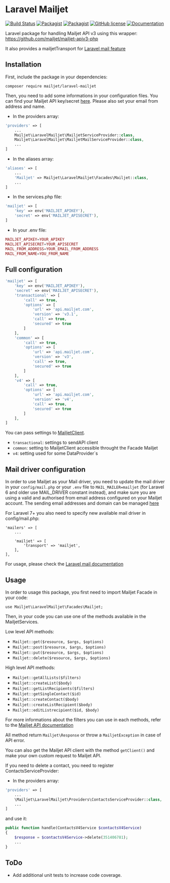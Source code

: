 # Laravel Mailjet

[![Build Status](https://travis-ci.org/mailjet/laravel-mailjet.svg?branch=master)](https://travis-ci.org/mailjet/laravel-mailjet)
[![Packagist](https://img.shields.io/packagist/v/mailjet/laravel-mailjet.svg)](https://packagist.org/packages/mailjet/laravel-mailjet)
[![Packagist](https://img.shields.io/packagist/dt/mailjet/laravel-mailjet.svg)](https://packagist.org/packages/mailjet/laravel-mailjet)
[![GitHub license](https://img.shields.io/badge/license-MIT-blue.svg)](https://github.com/mailjet/laravel-mailjet/blob/master/LICENSE.md)
[![Documentation](https://img.shields.io/badge/documentation-gh--pages-blue.svg)](https://mailjet.github.io/laravel-mailjet/)

Laravel package for handling Mailjet API v3 using this wrapper: <https://github.com/mailjet/mailjet-apiv3-php>

It also provides a mailjetTransport for [Laravel mail feature](https://laravel.com/docs/master/mail)

## Installation

First, include the package in your dependencies:

    composer require mailjet/laravel-mailjet

Then, you need to add some informations in your configuration files. You can find your Mailjet API key/secret [here](https://app.mailjet.com/account/api_keys).
Please also set your email from address and name.

* In the providers array:

```php
'providers' => [
    ...
    Mailjet\LaravelMailjet\MailjetServiceProvider::class,
    Mailjet\LaravelMailjet\MailjetMailServiceProvider::class,
    ...
]
```

* In the aliases array:

```php
'aliases' => [
    ...
    'Mailjet' => Mailjet\LaravelMailjet\Facades\Mailjet::class,
    ...
]
```

* In the services.php file:

```php
'mailjet' => [
    'key' => env('MAILJET_APIKEY'),
    'secret' => env('MAILJET_APISECRET'),
]
```

* In your .env file:

```php
MAILJET_APIKEY=YOUR_APIKEY
MAILJET_APISECRET=YOUR_APISECRET
MAIL_FROM_ADDRESS=YOUR_EMAIL_FROM_ADDRESS
MAIL_FROM_NAME=YOU_FROM_NAME
```

## Full configuration

```php
'mailjet' => [
    'key' => env('MAILJET_APIKEY'),
    'secret' => env('MAILJET_APISECRET'),
    'transactional' => [
        'call' => true,
        'options' => [
            'url' => 'api.mailjet.com',
            'version' => 'v3.1',
            'call' => true,
            'secured' => true
        ]
    ],
    'common' => [
        'call' => true,
        'options' => [
            'url' => 'api.mailjet.com',
            'version' => 'v3',
            'call' => true,
            'secured' => true
        ]
    ],
    'v4' => [
        'call' => true,
        'options' => [
            'url' => 'api.mailjet.com',
            'version' => 'v4',
            'call' => true,
            'secured' => true
        ]
    ],
]
```
You can pass settings to [MailjetClient](https://github.com/mailjet/mailjet-apiv3-php#new--version-120-of-the-php-wrapper-).

* `transactional`: settings to sendAPI client
* `common`: setting to MailjetClient accessible throught the Facade Mailjet
* `v4`: setting used for some DataProvider`s

## Mail driver configuration

In order to use Mailjet as your Mail driver, you need to update the mail driver in your `config/mail.php` or your `.env` file to `MAIL_MAILER=mailjet` (for Laravel 6 and older use MAIL_DRIVER constant instead), and make sure you are using a valid and authorised from email address configured on your Mailjet account. The sending email addresses and domain can be managed [here](https://app.mailjet.com/account/sender)

For Laravel 7+ you also need to specify new available mail driver in config/mail.php:
```
'mailers' => [
    ...

    'mailjet' => [
        'transport' => 'mailjet',
    ],
],
```
For usage, please check the [Laravel mail documentation](https://laravel.com/docs/master/mail)

## Usage

In order to usage this package, you first need to import Mailjet Facade in your code:

    use Mailjet\LaravelMailjet\Facades\Mailjet;


Then, in your code you can use one of the methods available in the MailjetServices.

Low level API methods:

* `Mailjet::get($resource, $args, $options)`
* `Mailjet::post($resource, $args, $options)`
* `Mailjet::put($resource, $args, $options)`
* `Mailjet::delete($resource, $args, $options)`

High level API methods:

* `Mailjet::getAllLists($filters)`
* `Mailjet::createList($body)`
* `Mailjet::getListRecipients($filters)`
* `Mailjet::getSingleContact($id)`
* `Mailjet::createContact($body)`
* `Mailjet::createListRecipient($body)`
* `Mailjet::editListrecipient($id, $body)`

For more informations about the filters you can use in each methods, refer to the [Mailjet API documentation](https://dev.mailjet.com/email-api/v3/apikey/)

All method return `Mailjet\Response` or throw a `MailjetException` in case of API error.

You can also get the Mailjet API client with the method `getClient()` and make your own custom request to Mailjet API.

If you need to delete a contact, you need to register ContactsServiceProvider:
* In the providers array:

```php
'providers' => [
    ...
    \Mailjet\LaravelMailjet\Providers\ContactsServiceProvider::class,
    ...
]
```

and use it:
```php
public function handle(ContactsV4Service $contactsV4Service)
{
    $response = $contactsV4Service->delete(351406781);
    ...
}
```

## ToDo

* Add additional unit tests to increase code coverage.
